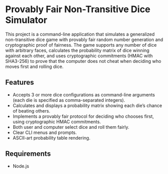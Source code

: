 # Provably Fair Non-Transitive Dice Simulator

This project is a command-line application that simulates a generalized non-transitive dice game with provably fair random number generation and cryptographic proof of fairness. The game supports any number of dice with arbitrary faces, calculates the probability matrix of dice winning against each other, and uses cryptographic commitments (HMAC with SHA3-256) to prove that the computer does not cheat when deciding who moves first and rolling dice.

## Features

- Accepts 3 or more dice configurations as command-line arguments (each die is specified as comma-separated integers).
- Calculates and displays a probability matrix showing each die’s chance of beating others.
- Implements a provably fair protocol for deciding who chooses first, using cryptographic HMAC commitments.
- Both user and computer select dice and roll them fairly.
- Clear CLI menus and prompts.
- ASCII-art probability table rendering.

## Requirements

- Node.js
